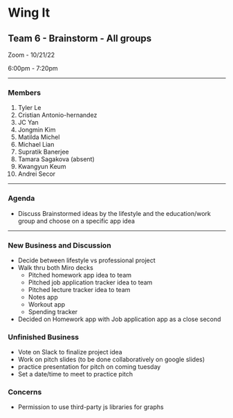 # Wing It

## Team 6 - Brainstorm - All groups

Zoom - 10/21/22

6:00pm - 7:20pm

<hr>

### Members

1. Tyler Le
2. Cristian Antonio-hernandez
3. JC Yan
4. Jongmin Kim
5. Matilda Michel
6. Michael Lian
7. Supratik Banerjee
8. Tamara Sagakova (absent)
9. Kwangyun Keum
10. Andrei Secor

<hr>

### Agenda

- Discuss Brainstormed ideas by the lifestyle and the education/work group and choose on a specific app idea

<hr>

### New Business and Discussion

- Decide between lifestyle vs professional project
- Walk thru both Miro decks
  - Pitched homework app idea to team
  - Pitched job application tracker idea to team
  - Pitched lecture tracker idea to team
  - Notes app
  - Workout app
  - Spending tracker
- Decided on Homework app with Job application app as a close second

### Unfinished Business

- Vote on Slack to finalize project idea
- Work on pitch slides (to be done collaboratively on google slides)
- practice presentation for pitch on coming tuesday
- Set a date/time to meet to practice pitch

### Concerns

- Permission to use third-party js libraries for graphs
